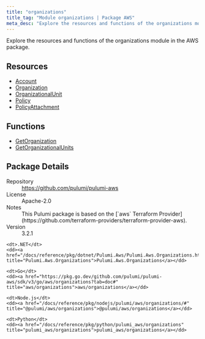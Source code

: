 ```yaml
---
title: "organizations"
title_tag: "Module organizations | Package AWS"
meta_desc: "Explore the resources and functions of the organizations module in the AWS package."
---
```


<!-- WARNING: this file was generated by Pulumi Docs Generator. -->
<!-- Do not edit by hand unless you're certain you know what you are doing! -->

Explore the resources and functions of the organizations module in the AWS package.

<h2 id="resources">Resources</h2>
<ul class="api">
    <li><a href="account" title="Account"><span class="symbol resource"></span>Account</a></li>
    <li><a href="organization" title="Organization"><span class="symbol resource"></span>Organization</a></li>
    <li><a href="organizationalunit" title="OrganizationalUnit"><span class="symbol resource"></span>OrganizationalUnit</a></li>
    <li><a href="policy" title="Policy"><span class="symbol resource"></span>Policy</a></li>
    <li><a href="policyattachment" title="PolicyAttachment"><span class="symbol resource"></span>PolicyAttachment</a></li>
</ul>

<h2 id="functions">Functions</h2>
<ul class="api">
    <li><a href="getorganization" title="GetOrganization"><span class="symbol function"></span>GetOrganization</a></li>
    <li><a href="getorganizationalunits" title="GetOrganizationalUnits"><span class="symbol function"></span>GetOrganizationalUnits</a></li>
</ul>

<h2 id="package-details">Package Details</h2>
<dl class="package-details">
	<dt>Repository</dt>
	<dd><a href="https://github.com/pulumi/pulumi-aws">https://github.com/pulumi/pulumi-aws</a></dd>
	<dt>License</dt>
	<dd>Apache-2.0</dd>
	<dt>Notes</dt>
	<dd>This Pulumi package is based on the [`aws` Terraform Provider](https://github.com/terraform-providers/terraform-provider-aws).</dd>
	<dt>Version</dt>
	<dd>3.2.1</dd>
</dl>



<dl class="tabular">

    <dt>.NET</dt>
    <dd><a href="/docs/reference/pkg/dotnet/Pulumi.Aws/Pulumi.Aws.Organizations.html" title="Pulumi.Aws.Organizations">Pulumi.Aws.Organizations</a></dd>

    <dt>Go</dt>
    <dd><a href="https://pkg.go.dev/github.com/pulumi/pulumi-aws/sdk/v3/go/aws/organizations?tab=doc#" title="aws/organizations">aws/organizations</a></dd>

    <dt>Node.js</dt>
    <dd><a href="/docs/reference/pkg/nodejs/pulumi/aws/organizations/#" title="@pulumi/aws/organizations">@pulumi/aws/organizations</a></dd>

    <dt>Python</dt>
    <dd><a href="/docs/reference/pkg/python/pulumi_aws/organizations" title="pulumi_aws/organizations">pulumi_aws/organizations</a></dd>

</dl>

